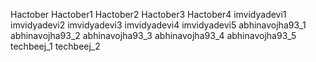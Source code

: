 Hactober
Hactober1
Hactober2
Hactober3
Hactober4
imvidyadevi1
imvidyadevi2
imvidyadevi3
imvidyadevi4
imvidyadevi5
abhinavojha93_1
abhinavojha93_2
abhinavojha93_3
abhinavojha93_4
abhinavojha93_5
techbeej_1
techbeej_2
